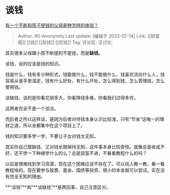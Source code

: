 # 谈钱
[有一个不断和孩子提钱的父母是种怎样的体验？](https://www.zhihu.com/question/62898981/answer/2573977004)

> Author: #0-Anonymity
> Last update: [编辑于 2022-07-14]
> Link: [[财富观]] [[钱]] [[存钱]] [[花钱]]
> Tag:
> 评论区:
> 泛讨论:

其实很多父母跟小孩不断提的不是钱，而是**缺钱**。

谈钱，谈的应该是钱的知识。

钱是什么，钱有多少种形式，钱能做什么，钱不能做什么，钱喜欢流向什么人，钱容易从谁手里溜走，钱有什么好处，有什么坏处，怎么得到钱，怎么管理钱，怎么使用钱。

谈缺钱，谈的是你看花销多大，你看挣钱多难，你看我们过得多穷。

这两者完全不是一个谈法。

而后者之所以这样谈，是因为后者对待钱本身认识比较浅，只有“节省“这唯一的理财之道，所以全都集中在这个项目上了。

钱的知识要多学一学，不要让子女对钱太无知。

其实你自己既缺钱、又对钱长期保持无知，这件事本身比较奇怪。就像总是收成不好，还不学一下种植学什么的么？总是投篮不进，不看看教程什么的吗？

以前是很难找到学习资源，现在这个困难应该不存在了。可以找人教一教，看一看教程啥的。现在要参与股票、基金、国债等投资，很小的本金就可以尝试。实在没有完全无知的理由。

**“谈钱”**和“**谈缺钱”**是两回事，自己注意区分。
